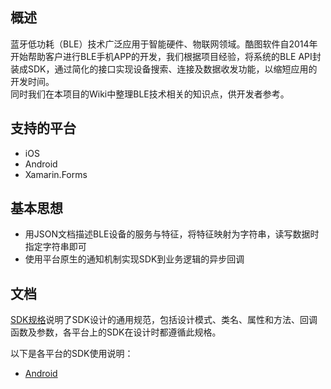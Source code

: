## 概述

蓝牙低功耗（BLE）技术广泛应用于智能硬件、物联网领域。酷图软件自2014年开始帮助客户进行BLE手机APP的开发，我们根据项目经验，将系统的BLE API封装成SDK，通过简化的接口实现设备搜索、连接及数据收发功能，以缩短应用的开发时间。  
同时我们在本项目的Wiki中整理BLE技术相关的知识点，供开发者参考。

## 支持的平台

* iOS
* Android
* Xamarin.Forms

## 基本思想

* 用JSON文档描述BLE设备的服务与特征，将特征映射为字符串，读写数据时指定字符串即可
* 使用平台原生的通知机制实现SDK到业务逻辑的异步回调

## 文档

[SDK规格](docs/SDK规格.md)说明了SDK设计的通用规范，包括设计模式、类名、属性和方法、回调函数及参数，各平台上的SDK在设计时都遵循此规格。

以下是各平台的SDK使用说明：

* [Android](docs/SDK使用说明-Android.md)